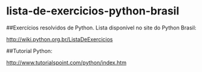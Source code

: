 # lista-de-exercicios-python-brasil

##Exercícios resolvidos de Python. Lista disponível no site do Python Brasil:

http://wiki.python.org.br/ListaDeExercicios

##Tutorial Python:

http://www.tutorialspoint.com/python/index.htm